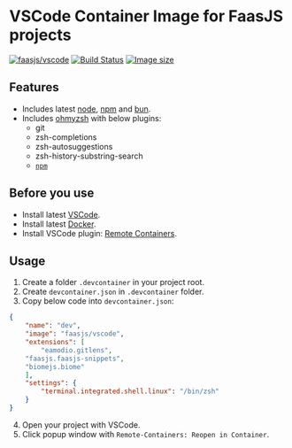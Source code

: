 # VSCode Container Image for FaasJS projects

[![faasjs/vscode](https://img.shields.io/badge/Docker-faasjs%2Fvscode-blue)](https://hub.docker.com/repository/docker/faasjs/vscode)
[![Build Status](https://github.com/faasjs/faasjs/actions/workflows/build-vscode-image.yml/badge.svg)](https://github.com/faasjs/faasjs/actions/workflows/build-vscode-image.yml)
[![Image size](https://img.shields.io/docker/image-size/faasjs/vscode/latest)](https://hub.docker.com/repository/docker/faasjs/vscode)

## Features

- Includes latest [node](https://nodejs.org/), [npm](https://www.npmjs.com/) and [bun](https://bun.sh/).
- Includes [ohmyzsh](https://ohmyz.sh/) with below plugins:
  - git
  - zsh-completions
  - zsh-autosuggestions
  - zsh-history-substring-search
  - [`npm`](https://github.com/zfben/zsh-npm)

## Before you use

- Install latest [VSCode](https://code.visualstudio.com/).
- Install latest [Docker](https://www.docker.com/).
- Install VSCode plugin: [Remote Containers](https://marketplace.visualstudio.com/items?itemName=ms-vscode-remote.remote-containers).

## Usage

1. Create a folder `.devcontainer` in your project root.
2. Create `devcontainer.json` in `.devcontainer` folder.
3. Copy below code into `devcontainer.json`:
```json
{
	"name": "dev",
	"image": "faasjs/vscode",
	"extensions": [
		"eamodio.gitlens",
    "faasjs.faasjs-snippets",
    "biomejs.biome"
	],
	"settings": {
		"terminal.integrated.shell.linux": "/bin/zsh"
	}
}
```
4. Open your project with VSCode.
5. Click popup window with `Remote-Containers: Reopen in Container`.

